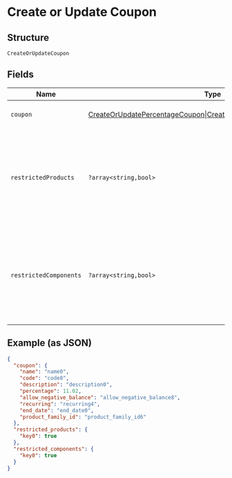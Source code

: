 
# Create or Update Coupon

## Structure

`CreateOrUpdateCoupon`

## Fields

| Name | Type | Tags | Description | Getter | Setter |
|  --- | --- | --- | --- | --- | --- |
| `coupon` | [CreateOrUpdatePercentageCoupon](../../doc/models/create-or-update-percentage-coupon.md)\|[CreateOrUpdateFlatAmountCoupon](../../doc/models/create-or-update-flat-amount-coupon.md)\|null | Optional | This is a container for one-of cases. | getCoupon(): | setCoupon( coupon): void |
| `restrictedProducts` | `?array<string,bool>` | Optional | An object where the keys are product_ids and the values are booleans indicating if the coupon should be applicable to the product | getRestrictedProducts(): ?array | setRestrictedProducts(?array restrictedProducts): void |
| `restrictedComponents` | `?array<string,bool>` | Optional | An object where the keys are component_ids and the values are booleans indicating if the coupon should be applicable to the component | getRestrictedComponents(): ?array | setRestrictedComponents(?array restrictedComponents): void |

## Example (as JSON)

```json
{
  "coupon": {
    "name": "name0",
    "code": "code8",
    "description": "description0",
    "percentage": 11.02,
    "allow_negative_balance": "allow_negative_balance8",
    "recurring": "recurring4",
    "end_date": "end_date0",
    "product_family_id": "product_family_id6"
  },
  "restricted_products": {
    "key0": true
  },
  "restricted_components": {
    "key0": true
  }
}
```

